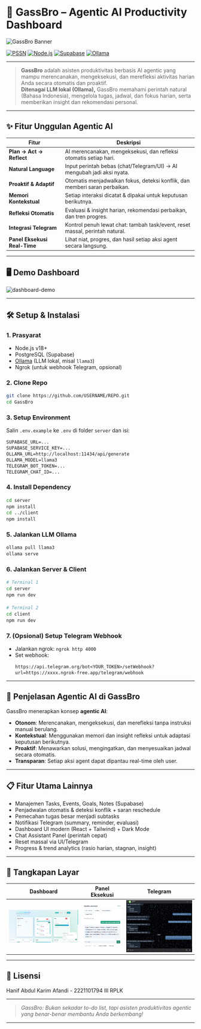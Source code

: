 # 🚀 GassBro – Agentic AI Productivity Dashboard

![GassBro Banner](https://user-images.githubusercontent.com/yourusername/banner-gassbro.png) <!-- Ganti dengan banner milikmu -->

[![PSSN](https://img.shields.io/badge/license-MIT-green.svg)](LICENSE)
[![Node.js](https://img.shields.io/badge/node-%3E=18.0.0-brightgreen)](https://nodejs.org/)
[![Supabase](https://img.shields.io/badge/supabase-cloud-green)](https://supabase.com/)
[![Ollama](https://img.shields.io/badge/ollama-llm-blue)](https://ollama.com/)

---

> **GassBro** adalah asisten produktivitas berbasis AI agentic yang mampu merencanakan, mengeksekusi, dan merefleksi aktivitas harian Anda secara otomatis dan proaktif.  
> **Ditenagai LLM lokal (Ollama),** GassBro memahami perintah natural (Bahasa Indonesia), mengelola tugas, jadwal, dan fokus harian, serta memberikan insight dan rekomendasi personal.

---

## ✨ Fitur Unggulan Agentic AI

| Fitur                | Deskripsi                                                                 |
|----------------------|---------------------------------------------------------------------------|
| **Plan → Act → Reflect** | AI merencanakan, mengeksekusi, dan refleksi otomatis setiap hari.         |
| **Natural Language** | Input perintah bebas (chat/Telegram/UI) → AI mengubah jadi aksi nyata.     |
| **Proaktif & Adaptif** | Otomatis menjadwalkan fokus, deteksi konflik, dan memberi saran perbaikan. |
| **Memori Kontekstual** | Setiap interaksi dicatat & dipakai untuk keputusan berikutnya.             |
| **Refleksi Otomatis** | Evaluasi & insight harian, rekomendasi perbaikan, dan tren progres.         |
| **Integrasi Telegram** | Kontrol penuh lewat chat: tambah task/event, reset massal, perintah natural.|
| **Panel Eksekusi Real-Time** | Lihat niat, progres, dan hasil setiap aksi agent secara langsung.         |

---

## 🖥️ Demo Dashboard

![dashboard-demo](https://user-images.githubusercontent.com/yourusername/gassbro-dashboard.gif) <!-- Ganti dengan GIF/screenshot dashboard -->

---

## 🛠️ Setup & Instalasi

### 1. **Prasyarat**
- Node.js v18+
- PostgreSQL (Supabase)
- [Ollama](https://ollama.com/) (LLM lokal, misal `llama3`)
- Ngrok (untuk webhook Telegram, opsional)

### 2. **Clone Repo**
```bash
git clone https://github.com/USERNAME/REPO.git
cd GassBro
```

### 3. **Setup Environment**
Salin `.env.example` ke `.env` di folder `server` dan isi:
```env
SUPABASE_URL=... 
SUPABASE_SERVICE_KEY=...
OLLAMA_URL=http://localhost:11434/api/generate
OLLAMA_MODEL=llama3
TELEGRAM_BOT_TOKEN=...
TELEGRAM_CHAT_ID=...
```

### 4. **Install Dependency**
```bash
cd server
npm install
cd ../client
npm install
```

### 5. **Jalankan LLM Ollama**
```bash
ollama pull llama3
ollama serve
```

### 6. **Jalankan Server & Client**
```bash
# Terminal 1
cd server
npm run dev

# Terminal 2
cd client
npm run dev
```

### 7. **(Opsional) Setup Telegram Webhook**
- Jalankan ngrok: `ngrok http 4000`
- Set webhook:
  ```
  https://api.telegram.org/bot<YOUR_TOKEN>/setWebhook?url=https://xxxx.ngrok-free.app/telegram/webhook
  ```

---

## 🧠 **Penjelasan Agentic AI di GassBro**

GassBro menerapkan konsep **agentic AI**:
- **Otonom**: Merencanakan, mengeksekusi, dan merefleksi tanpa instruksi manual berulang.
- **Kontekstual**: Menggunakan memori dan insight refleksi untuk adaptasi keputusan berikutnya.
- **Proaktif**: Menawarkan solusi, mengingatkan, dan menyesuaikan jadwal secara otomatis.
- **Transparan**: Setiap aksi agent dapat dipantau real-time oleh user.

---

## 📋 **Fitur Utama Lainnya**
- Manajemen Tasks, Events, Goals, Notes (Supabase)
- Penjadwalan otomatis & deteksi konflik + saran reschedule
- Pemecahan tugas besar menjadi subtasks
- Notifikasi Telegram (summary, reminder, evaluasi)
- Dashboard UI modern (React + Tailwind) + Dark Mode
- Chat Assistant Panel (perintah cepat)
- Reset massal via UI/Telegram
- Progress & trend analytics (rasio harian, stagnan, insight)

---

## 📸 **Tangkapan Layar**
| Dashboard | Panel Eksekusi | Telegram |
|-----------|----------------|----------|
| ![dashboard](src/img/dashboard.png) | ![execution](src/img/eksekusi.png) | ![telegram](src/img/telegram.png) |

---

## 📄 **Lisensi**
Hanif Abdul Karim Afandi - 2221101794
III RPLK

---

> _GassBro: Bukan sekadar to-do list, tapi asisten produktivitas agentic yang benar-benar membantu Anda berkembang!_

---

<!--
Tips:
- Ganti semua link gambar dengan screenshot/GIF milikmu agar lebih hidup.
- Tambahkan badge lain (build passing, stars, dsb) jika repo sudah publik.
- Untuk animasi, bisa pakai GIF hasil rekaman dashboard/fitur utama.
-->